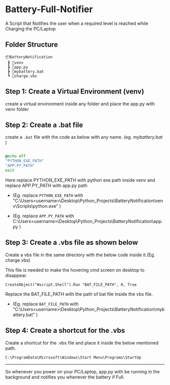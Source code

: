 # Battery-Full-Notifier
A Script that Notifies the user when a required level is reached while Charging the PC/Laptop


## Folder Structure
```
📦BatteryNotification
 ┣ 📂venv
 ┣ 📜app.py
 ┣ 📜mybattery.bat
 ┗ 📜charge.vbs
 ```

## Step 1: Create a Virtual Environment (venv)

create a virtual environment inside any folder and place the app.py with venv folder

## Step 2: Create a <b>.bat</b> file

create a ```.bat``` file with the code as below with any name. (eg. <i>mybattery.bat</i> )
```bat

@echo off
"PYTHON_EXE_PATH"
"APP.PY_PATH"
exit

```
Here replace PYTHON_EXE_PATH with python exe path inside venv and replace APP.PY_PATH with app.py path 

- (Eg. replace `PYTHON_EXE_PATH` with "C:\Users\<username>\Desktop\Python_Projects\BatteryNotification\venv\Scripts\python.exe" )


- (Eg. replace `APP.PY_PATH` with C:\Users\<username>\Desktop\Python_Projects\BatteryNotification\app.py )

## Step 3: Create a .vbs file as shown below 
Create a vbs file in the same directory with the below code inside it.(Eg. charge.vbs)

This file is needed to make the hovering cmd screen on desktop to disappear.

```vbs
CreateObject("Wscript.Shell").Run "BAT_FILE_PATH", 0, True
```

Replace the BAT_FILE_PATH with the path of bat file inside the vbs file.

- (Eg. replace `BAT_FILE_PATH` with "C:\Users\<username>\Desktop\Python_Projects\BatteryNotification\mybattery.bat" )


## Step 4: Create a shortcut for the .vbs
Create a shortcut for the .vbs file and place it inside the below mentioned path.

`C:\ProgramData\Microsoft\Windows\Start Menu\Programs\StartUp`

---

So whenever you power on your PC/Laptop, app.py with be running in the background and notifies you whenever the battery if Full.
